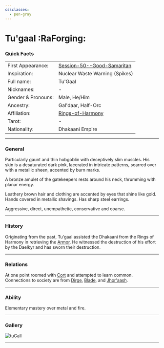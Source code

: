 ```yaml
---
cssclasses:
  - pen-gray
---
```

<link rel="stylesheet" href="https://cdn.jsdelivr.net/npm/rpg-awesome@latest/css/rpg-awesome.min.css">
<link rel="stylesheet" href="https://cdn.jsdelivr.net/npm/remixicon@4.5.0/fonts/remixicon.min.css"> 

# Tu'gaal :RaForging:
### Quick Facts

|                    |                                                                                      |
| ------------------ | ------------------------------------------------------------------------------------ |
| First Appearance:  | [Session-50--Good-Samaritan](../-Session-Notes/-8-War/Session-50--Good-Samaritan.md) |
| Inspiration:          | Nuclear Waste Warning (Spikes)                                                       |
| Full name:         | Tu'Gaal                                                                              |
| Nicknames:         | -                                                                                    |
| Gender & Pronouns: | Male, He/Him                                                                         |
| Ancestry:          | Gal'daar, Half-Orc                                                                   |
| Affiliation:       | [Rings-of-Harmony](../-Groups/Rings-of-Harmony.md)                                   |
| Tarot:             | -                                                                                    |
| Nationality:       | Dhakaani Empire                                                                      |
***
### General <i class="ri-checkbox-blank-line"></i>
Particularly gaunt and thin hobgoblin with deceptively slim muscles.
His skin is a desaturated dark pink, lacerated in intricate patterns, scarred over with a metallic sheen, accented by burn marks.

A bronze amulet of the gatekeepers rests around his neck, thrumming with planar energy.

Leathery brown hair and clothing are accented by eyes that shine like gold. 
Hands covered in metallic shavings. 
Has sharp steel earrings.

Aggressive, direct, unempathetic, conservative and coarse.
***
### History <i class="ri-history-line"></i>
Originating from the past, Tu'gaal assisted the Dhakaani from the Rings of Harmony in retrieving the [Armor](../-Elements-of-the-Prophecy/3-Armor-of-Jhazaal-Dhakaan.md).
He witnessed the destruction of his effort by the Daelkyr and has sworn their destruction.

***
### Relations <i class="ri-user-line"></i>
At one point roomed with [Cort](-Player/Cort.md) and attempted to learn common.
Connections to society are from [Dirge](Dirge.md), [Blade](Blade.md), and [Jhor'aash](Jhor'aash.md).

***
### Ability <i class="ri-star-line"></i>
Elementary mastery over metal and fire.

***
### Gallery <i class="ri-image-line"></i>

![tuGall](../../../../../99%20-%20META/attachments/tuGall.png)

***
